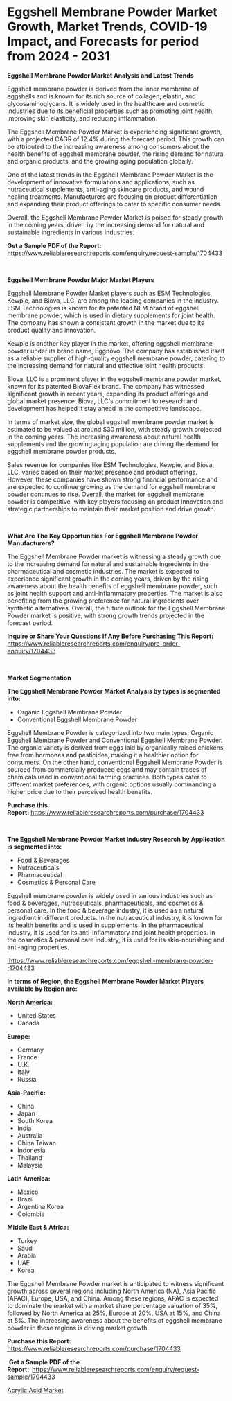 <p><h1>Eggshell Membrane Powder Market Growth, Market Trends, COVID-19 Impact, and Forecasts for period from 2024 - 2031</h1></p><p><strong>Eggshell Membrane Powder Market Analysis and Latest Trends</strong></p>
<p><p>Eggshell membrane powder is derived from the inner membrane of eggshells and is known for its rich source of collagen, elastin, and glycosaminoglycans. It is widely used in the healthcare and cosmetic industries due to its beneficial properties such as promoting joint health, improving skin elasticity, and reducing inflammation.</p><p>The Eggshell Membrane Powder Market is experiencing significant growth, with a projected CAGR of 12.4% during the forecast period. This growth can be attributed to the increasing awareness among consumers about the health benefits of eggshell membrane powder, the rising demand for natural and organic products, and the growing aging population globally.</p><p>One of the latest trends in the Eggshell Membrane Powder Market is the development of innovative formulations and applications, such as nutraceutical supplements, anti-aging skincare products, and wound healing treatments. Manufacturers are focusing on product differentiation and expanding their product offerings to cater to specific consumer needs.</p><p>Overall, the Eggshell Membrane Powder Market is poised for steady growth in the coming years, driven by the increasing demand for natural and sustainable ingredients in various industries.</p></p>
<p><strong>Get a Sample PDF of the Report:&nbsp;</strong> <a href="https://www.reliableresearchreports.com/enquiry/request-sample/1704433">https://www.reliableresearchreports.com/enquiry/request-sample/1704433</a></p>
<p>&nbsp;</p>
<p><strong>Eggshell Membrane Powder Major Market Players</strong></p>
<p><p>Eggshell Membrane Powder Market players such as ESM Technologies, Kewpie, and Biova, LLC, are among the leading companies in the industry. ESM Technologies is known for its patented NEM brand of eggshell membrane powder, which is used in dietary supplements for joint health. The company has shown a consistent growth in the market due to its product quality and innovation.</p><p>Kewpie is another key player in the market, offering eggshell membrane powder under its brand name, Eggnovo. The company has established itself as a reliable supplier of high-quality eggshell membrane powder, catering to the increasing demand for natural and effective joint health products.</p><p>Biova, LLC is a prominent player in the eggshell membrane powder market, known for its patented BiovaFlex brand. The company has witnessed significant growth in recent years, expanding its product offerings and global market presence. Biova, LLC's commitment to research and development has helped it stay ahead in the competitive landscape.</p><p>In terms of market size, the global eggshell membrane powder market is estimated to be valued at around $30 million, with steady growth projected in the coming years. The increasing awareness about natural health supplements and the growing aging population are driving the demand for eggshell membrane powder products.</p><p>Sales revenue for companies like ESM Technologies, Kewpie, and Biova, LLC, varies based on their market presence and product offerings. However, these companies have shown strong financial performance and are expected to continue growing as the demand for eggshell membrane powder continues to rise. Overall, the market for eggshell membrane powder is competitive, with key players focusing on product innovation and strategic partnerships to maintain their market position and drive growth.</p></p>
<p>&nbsp;</p>
<p><strong>What Are The Key Opportunities For Eggshell Membrane Powder Manufacturers?</strong></p>
<p><p>The Eggshell Membrane Powder market is witnessing a steady growth due to the increasing demand for natural and sustainable ingredients in the pharmaceutical and cosmetic industries. The market is expected to experience significant growth in the coming years, driven by the rising awareness about the health benefits of eggshell membrane powder, such as joint health support and anti-inflammatory properties. The market is also benefiting from the growing preference for natural ingredients over synthetic alternatives. Overall, the future outlook for the Eggshell Membrane Powder market is positive, with strong growth trends projected in the forecast period.</p></p>
<p><strong>Inquire or Share Your Questions If Any Before Purchasing This Report:</strong> <a href="https://www.reliableresearchreports.com/enquiry/pre-order-enquiry/1704433">https://www.reliableresearchreports.com/enquiry/pre-order-enquiry/1704433</a></p>
<p>&nbsp;</p>
<p><strong>Market Segmentation</strong></p>
<p><strong>The Eggshell Membrane Powder Market Analysis by types is segmented into:</strong></p>
<p><ul><li>Organic Eggshell Membrane Powder</li><li>Conventional Eggshell Membrane Powder</li></ul></p>
<p><p>Eggshell Membrane Powder is categorized into two main types: Organic Eggshell Membrane Powder and Conventional Eggshell Membrane Powder. The organic variety is derived from eggs laid by organically raised chickens, free from hormones and pesticides, making it a healthier option for consumers. On the other hand, conventional Eggshell Membrane Powder is sourced from commercially produced eggs and may contain traces of chemicals used in conventional farming practices. Both types cater to different market preferences, with organic options usually commanding a higher price due to their perceived health benefits.</p></p>
<p><strong>Purchase this Report:&nbsp;</strong><a href="https://www.reliableresearchreports.com/purchase/1704433">https://www.reliableresearchreports.com/purchase/1704433</a></p>
<p>&nbsp;</p>
<p><strong>The Eggshell Membrane Powder Market Industry Research by Application is segmented into:</strong></p>
<p><ul><li>Food & Beverages</li><li>Nutraceuticals</li><li>Pharmaceutical</li><li>Cosmetics & Personal Care</li></ul></p>
<p><p>Eggshell membrane powder is widely used in various industries such as food & beverages, nutraceuticals, pharmaceuticals, and cosmetics & personal care. In the food & beverage industry, it is used as a natural ingredient in different products. In the nutraceutical industry, it is known for its health benefits and is used in supplements. In the pharmaceutical industry, it is used for its anti-inflammatory and joint health properties. In the cosmetics & personal care industry, it is used for its skin-nourishing and anti-aging properties.</p></p>
<p><a href="https://www.reliableresearchreports.com/eggshell-membrane-powder-r1704433">&nbsp;https://www.reliableresearchreports.com/eggshell-membrane-powder-r1704433</a></p>
<p><strong>In terms of Region, the Eggshell Membrane Powder Market Players available by Region are:</strong></p>
<p>
    <p> <strong> North America: </strong>
        <ul>
            <li>United States</li>
            <li>Canada</li>
        </ul>
        </p> 
    <p> <strong> Europe: </strong>
        <ul>
            <li>Germany</li>
            <li>France</li>
            <li>U.K.</li>
            <li>Italy</li>
            <li>Russia</li>
        </ul>
        </p> 
    <p> <strong> Asia-Pacific: </strong>
        <ul>
            <li>China</li>
            <li>Japan</li>
            <li>South Korea</li>
            <li>India</li>
            <li>Australia</li>
            <li>China Taiwan</li>
            <li>Indonesia</li>
            <li>Thailand</li>
            <li>Malaysia</li>
        </ul>
        </p> 
    <p> <strong> Latin America: </strong>
        <ul>
            <li>Mexico</li>
            <li>Brazil</li>
            <li>Argentina Korea</li>
            <li>Colombia</li>
        </ul>
        </p> 
    <p> <strong> Middle East & Africa: </strong>
        <ul>
            <li>Turkey</li>
            <li>Saudi</li>
            <li>Arabia</li>
            <li>UAE</li>
            <li>Korea</li>
        </ul>
    </p>
    </p>
<p><p>The Eggshell Membrane Powder market is anticipated to witness significant growth across several regions including North America (NA), Asia Pacific (APAC), Europe, USA, and China. Among these regions, APAC is expected to dominate the market with a market share percentage valuation of 35%, followed by North America at 25%, Europe at 20%, USA at 15%, and China at 5%. The increasing awareness about the benefits of eggshell membrane powder in these regions is driving market growth.</p></p>
<p><strong>Purchase this Report: </strong><a href="https://www.reliableresearchreports.com/purchase/1704433">https://www.reliableresearchreports.com/purchase/1704433</a></p>
<p>&nbsp;<strong>Get a Sample PDF of the Report:&nbsp;&nbsp;</strong><a href="https://www.reliableresearchreports.com/enquiry/request-sample/1704433">https://www.reliableresearchreports.com/enquiry/request-sample/1704433</a></p>
<p><strong></strong></p>
<p><p><a href="https://scarlet-rocket-c63.notion.site/Decoding-the-Acrylic-Acid-Market-A-Deep-Dive-into-the-Latest-Market-Trends-Market-Segmentation-an-ec3a76a0d6c048a0b276fa2d79e24845">Acrylic Acid Market</a></p></p>